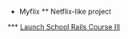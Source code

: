 * Myflix 
** Netflix-like project

*** [Launch School Rails Course III](http://www.launchschool.com)